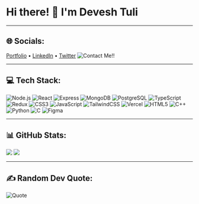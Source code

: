# Hi there! 👋 I'm Devesh Tuli



---


## 🌐 Socials:

[Portfolio](tuli2tuli.vercel.app) • [LinkedIn](https://linkedin.com/in/devesh297) • [Twitter](https://twitter.com/tuli2tuli)
![Contact Me!!](https://res.cloudinary.com/dqgrwjod2/image/upload/v1734669165/octocat-1734668995762_lnmb3z.png)


---


## 💻 Tech Stack:
![Node.js](https://img.shields.io/badge/Node.js-%23339933.svg?style=flat&logo=node.js&logoColor=white)
![React](https://img.shields.io/badge/React-%2361DAFB.svg?style=flat&logo=react&logoColor=black) 
![Express](https://img.shields.io/badge/Express-%23000000.svg?style=flat&logo=express&logoColor=white)
![MongoDB](https://img.shields.io/badge/MongoDB-%2347A248.svg?style=flat&logo=mongodb&logoColor=white)
![PostgreSQL](https://img.shields.io/badge/PostgreSQL-%23336791.svg?style=flat&logo=postgresql&logoColor=white)
![TypeScript](https://img.shields.io/badge/TypeScript-%23007ACC.svg?style=flat&logo=typescript&logoColor=white)
![Redux](https://img.shields.io/badge/Redux-%23764ABC.svg?style=flat&logo=redux&logoColor=white) 
![CSS3](https://img.shields.io/badge/CSS3-%231572B6.svg?style=flat&logo=css3&logoColor=white) 
![JavaScript](https://img.shields.io/badge/JavaScript-%23F7DF1E.svg?style=flat&logo=javascript&logoColor=black) 
![TailwindCSS](https://img.shields.io/badge/TailwindCSS-%2306B6D4.svg?style=flat&logo=tailwind-css&logoColor=white) 
![Vercel](https://img.shields.io/badge/Vercel-%23000000.svg?style=flat&logo=vercel&logoColor=white) 
![HTML5](https://img.shields.io/badge/HTML5-%23E34F26.svg?style=flat&logo=html5&logoColor=white) 
![C++](https://img.shields.io/badge/C++-%2300599C.svg?style=flat&logo=c%2B%2B&logoColor=white) 
![Python](https://img.shields.io/badge/Python-%233776AB.svg?style=flat&logo=python&logoColor=white) 
![C](https://img.shields.io/badge/C-%2300599C.svg?style=flat&logo=c&logoColor=white) 
![Figma](https://img.shields.io/badge/Figma-%23F24E1E.svg?style=flat&logo=figma&logoColor=white)

---

## 📊 GitHub Stats:
![](https://github-readme-stats.vercel.app/api?username=Devesh0403&theme=default&hide_border=false&include_all_commits=true&count_private=true)
![](https://github-readme-streak-stats.herokuapp.com/?user=Devesh0403&theme=default&hide_border=false)

---

## ✍️ Random Dev Quote:
![Quote](https://quotes-github-readme.vercel.app/api?type=horizontal&theme=default)

